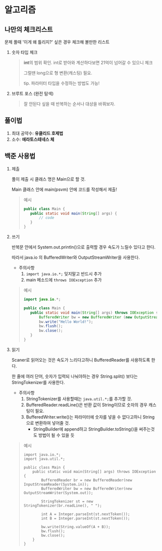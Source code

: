 # 알고리즘

## 나만의 체크리스트

문제 풀때 '이게 왜 틀리지?' 싶은 경우 체크해 볼만한 리스트

1. 숫자 타입 체크
   > **int**의 범위 확인. int로 받아와 계산하다보면 21억이 넘어갈 수 있으니 체크
   > 
   > 그럴땐 long으로 형 변환(캐스팅) 필요.
   > 
   > tip. 파라미터 타입을 수정하는 방법도 가능!

2. 브루트 포스 (완전 탐색)
   > 잘 안된다 싶을 때 반복하는 순서나 대상을 바꿔보자.
## 풀이법
1. 최대 공약수: **유클리드 호제법**
2. 소수: **에라토스테네스 체**

## 백준 사용법
1. 제출

   풀이 제출 시 클래스 명은 Main으로 할 것.

   Main 클래스 안에 main(psvm) 안에 코드를 작성해서 제출!

   > 예시
   >
   >```java
   >public class Main {
   >    public static void main(String[] args) {
   >        // code
   >    }
   >}
   >```

2. 쓰기

   반복문 안에서 System.out.println()으로 출력할 경우 속도가 느릴수 있다고 한다.

   따라서 java.io 의 BufferedWriter와 OutputStreamWriter을 사용한다.

   - 주의사항
      1. `import java.io.*;` 잊지말고 반드시 추가
      2. main 메소드에 `throws IOException` 추가

   > 예시
   >
   >```java
   >import java.io.*;
   >
   >public class Main {
   >    public static void main(String[] args) throws IOException {
   >        BufferedWriter bw = new BufferedWriter (new OutputStreamWriter(System.out));
   >        bw.write("Hello World!");
   >        bw.flush();
   >        bw.close();
   >    }
   >}
   >```

3. 읽기

   Scaner로 읽어오는 것은 속도가 느리다고하니 BufferedReader를 사용하도록 한다.
   
   한 줄에 여러 단어, 숫자가 입력되 나눠야하는 경우 String.split() 보다는 StringTokenizer를 사용한다.
   
   - 주의사항
      1. StringTokenizer를 사용할때는 `java.util.*;`를 추가할 것.
      2. BufferedReader.readLine()은 반환 값이 String이므로 숫자의 경우 캐스팅이 필요.
      3. BufferedWriter.write()는 파라미터에 숫자를 넣을 수 없다고하니 String으로 변환하여 넣어줄 것.
         - StringBuilder에 append하고 StringBuilder.toString()을 써주는것도 방법이 될 수 있을 듯
   
   > 예시
   >
   > ```
   > import java.io.*;
   > import java.util.*;
   > 
   > public class Main {
   >     public static void main(String[] args) throws IOException {
   >         BufferedReader br = new BufferedReader(new InputStreamReader(System.in));
   >         BufferedWriter bw = new BufferedWriter(new OutputStreamWriter(System.out));
   >         
   >         StringTokenizer st = new StringTokenizer(br.readLine(), " ");
   >         
   >         int A = Integer.parseInt(st.nextToken());
   >         int B = Integer.parseInt(st.nextToken());
   >         
   >         bw.write(String.valueOf(A + B));
   >         bw.flush();
   >         bw.close();
   >     }
   >}
   > ```
